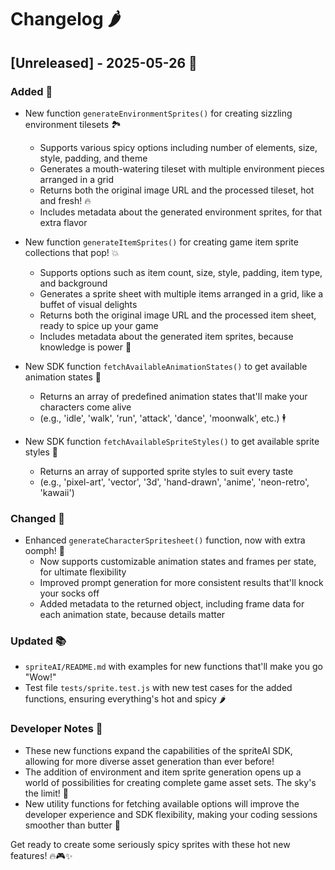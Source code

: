 # Changelog 🌶️

## [Unreleased] - 2025-05-26 🚀

### Added 🎉
- New function `generateEnvironmentSprites()` for creating sizzling environment tilesets 🏞️
  - Supports various spicy options including number of elements, size, style, padding, and theme
  - Generates a mouth-watering tileset with multiple environment pieces arranged in a grid
  - Returns both the original image URL and the processed tileset, hot and fresh! 🔥
  - Includes metadata about the generated environment sprites, for that extra flavor

- New function `generateItemSprites()` for creating game item sprite collections that pop! 💥
  - Supports options such as item count, size, style, padding, item type, and background
  - Generates a sprite sheet with multiple items arranged in a grid, like a buffet of visual delights
  - Returns both the original image URL and the processed item sheet, ready to spice up your game
  - Includes metadata about the generated item sprites, because knowledge is power 💪

- New SDK function `fetchAvailableAnimationStates()` to get available animation states 🕺
  - Returns an array of predefined animation states that'll make your characters come alive
  - (e.g., 'idle', 'walk', 'run', 'attack', 'dance', 'moonwalk', etc.) 🕴️

- New SDK function `fetchAvailableSpriteStyles()` to get available sprite styles 🎨
  - Returns an array of supported sprite styles to suit every taste
  - (e.g., 'pixel-art', 'vector', '3d', 'hand-drawn', 'anime', 'neon-retro', 'kawaii')

### Changed 🔄
- Enhanced `generateCharacterSpritesheet()` function, now with extra oomph! 💪
  - Now supports customizable animation states and frames per state, for ultimate flexibility
  - Improved prompt generation for more consistent results that'll knock your socks off
  - Added metadata to the returned object, including frame data for each animation state, because details matter

### Updated 📚
- `spriteAI/README.md` with examples for new functions that'll make you go "Wow!"
- Test file `tests/sprite.test.js` with new test cases for the added functions, ensuring everything's hot and spicy 🌶️

### Developer Notes 🧠
- These new functions expand the capabilities of the spriteAI SDK, allowing for more diverse asset generation than ever before!
- The addition of environment and item sprite generation opens up a world of possibilities for creating complete game asset sets. The sky's the limit! 🚀
- New utility functions for fetching available options will improve the developer experience and SDK flexibility, making your coding sessions smoother than butter 🧈

Get ready to create some seriously spicy sprites with these hot new features! 🔥🎮✨
